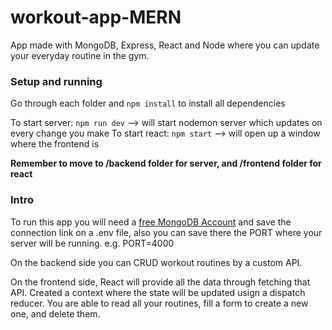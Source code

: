 # workout-app-MERN
App made with MongoDB, Express, React and Node where you can update your everyday routine in the gym.

### Setup and running
Go through each folder and `npm install` to install all dependencies

To start server: `npm run dev` --> will start nodemon server which updates on every change you make
To start react: `npm start` --> will open up a window where the frontend is

**Remember to move to /backend folder for server, and /frontend folder for react**

### Intro
To run this app you will need a [free MongoDB Account](https://www.example.com) and save the connection link on a .env file, also you can save there the PORT where your server will be running. e.g. PORT=4000

On the backend side you can CRUD workout routines by a custom API.

On the frontend side, React will provide all the data through fetching that API. Created a context where the state will be updated usign a dispatch reducer. You are able to read all your routines, fill a form to create a new one, and delete them.